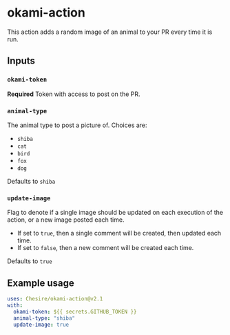 # okami-action

This action adds a random image of an animal to your PR every time it is run.

## Inputs

### `okami-token`

**Required** Token with access to post on the PR.

### `animal-type`

The animal type to post a picture of.
Choices are:

- `shiba`
- `cat`
- `bird`
- `fox`
- `dog`

Defaults to `shiba`

### `update-image`

Flag to denote if a single image should be updated on each execution of the action, or a new image posted each time.

- If set to `true`, then a single comment will be created, then updated each time.
- If set to `false`, then a new comment will be created each time.

Defaults to `true`

## Example usage

```yaml
uses: Chesire/okami-action@v2.1
with:
  okami-token: ${{ secrets.GITHUB_TOKEN }}
  animal-type: "shiba"
  update-image: true
```

